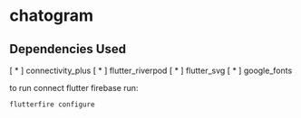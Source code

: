 # chatogram

## Dependencies Used

[ * ] connectivity_plus
[ * ] flutter_riverpod
[ * ] flutter_svg
[ * ] google_fonts

to run connect flutter firebase run:

```bash
flutterfire configure
```
